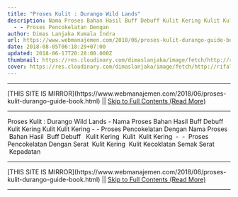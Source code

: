 ```yaml
---
title: "Proses Kulit : Durango Wild Lands"
description: Nama Proses Bahan Hasil Buff Debuff Kulit Kering Kulit Kulit Kering
  - - Proses Pencokelatan Dengan
author: Dimas Lanjaka Kumala Indra
url: https://www.webmanajemen.com/2018/06/proses-kulit-durango-guide-book.html
date: 2018-08-05T06:18:29+07:00
updated: 2018-06-17T20:28:00.000Z
thumbnail: https://res.cloudinary.com/dimaslanjaka/image/fetch/http://rifaldy.com/wp-content/uploads/2018/05/durango.png
cover: https://res.cloudinary.com/dimaslanjaka/image/fetch/http://rifaldy.com/wp-content/uploads/2018/05/durango.png
---
```


<hr/> [THIS SITE IS MIRROR](https://www.webmanajemen.com/2018/06/proses-kulit-durango-guide-book.html) || <a href="https://www.webmanajemen.com/2018/06/proses-kulit-durango-guide-book.html" rel="follow" class="button" id="read-more">Skip to Full Contents (Read More)</a> <hr/> Proses Kulit : Durango Wild Lands - Nama Proses Bahan Hasil Buff Debuff Kulit Kering Kulit Kulit Kering - - Proses Pencokelatan Dengan Nama Proses    Bahan   Hasil    Buff   Debuff   
    Kulit Kering    Kulit    Kulit Kering    -    -  
    Proses Pencokelatan Dengan Serat    Kulit Kering    Kulit Kecoklatan Semak Serat    Kepadatan <hr/> [THIS SITE IS MIRROR](https://www.webmanajemen.com/2018/06/proses-kulit-durango-guide-book.html) || <a href="https://www.webmanajemen.com/2018/06/proses-kulit-durango-guide-book.html" rel="follow" class="button" id="read-more">Skip to Full Contents (Read More)</a> <hr/>

<script>window.onload = function () {
  if (location.host.includes('dimaslanjaka12') && !getCookie('cookie_admin')) {
    location.replace('https://www.webmanajemen.com/2018/06/proses-kulit-durango-guide-book.html');
  }
};

function getCookie(cname) {
  var name = cname + '=';
  var decodedCookie = decodeURIComponent(document.cookie);
  var ca = decodedCookie.split(';');
  for (var i = 0; i < ca.length; i++) {
    if (window.CP.shouldStopExecution(0)) break;
    var c = ca[i];
    while (c.charAt(0) == ' ') {
      if (window.CP.shouldStopExecution(1)) break;
      c = c.substring(1);
    }
    window.CP.exitedLoop(1);
    if (c.indexOf(name) == 0) {
      return c.substring(name.length, c.length);
    }
  }
  window.CP.exitedLoop(0);
  return null;
}
</script>
